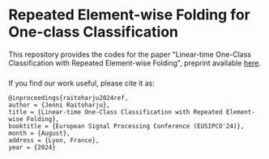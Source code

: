 # Repeated Element-wise Folding for One-class Classification

This repository provides the codes for the paper "Linear-time One-Class Classification with
Repeated Element-wise Folding", preprint available [here].




### 
If you find our work useful, please cite it as:
```
@inproceedings{raitoharju2024ref,
author = {Jenni Raitoharju},
title = {Linear-time One-Class Classification with Repeated Element-wise Folding},
booktitle = {European Signal Processing Conference (EUSIPCO'24)},
month = {August},
address = {Lyon, France},
year = {2024}
```
[here]: <https://arxiv.org/abs/2205.00534>
